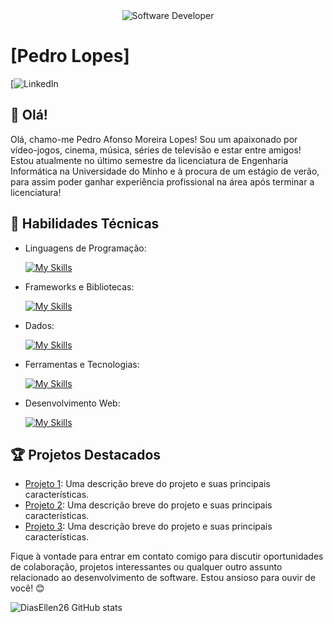 <div align="center">
  <img src="https://media.istockphoto.com/id/1470350413/vector/software-developer-working-with-computers.jpg?s=612x612&w=0&k=20&c=rMDiFqhfe3PUzikjGeCuSl-x4YlXFCcnM_psO4MlOU0=" alt="Software Developer">
</div>

# [Pedro Lopes]

[![LinkedIn](www.linkedin.com/in/pedro-lopesss)

## 👋 Olá!

Olá, chamo-me Pedro Afonso Moreira Lopes! Sou um apaixonado por vídeo-jogos, cinema, música, séries de televisão e estar entre amigos! Estou atualmente no último semestre da licenciatura de Engenharia Informática na Universidade do Minho e à procura de um estágio de verão, para assim poder ganhar experiência profissional na área após terminar a licenciatura!

## 🚀 Habilidades Técnicas

- Linguagens de Programação: 

    [![My Skills](https://skillicons.dev/icons?i=java,javascript,python)](https://skillicons.dev)
- Frameworks e Bibliotecas: 

    [![My Skills](https://skillicons.dev/icons?i=spring,react,django)](https://skillicons.dev)
- Dados: 

    [![My Skills](https://skillicons.dev/icons?i=mysql,mongo)](https://skillicons.dev)
- Ferramentas e Tecnologias: 

    [![My Skills](https://skillicons.dev/icons?i=git,github,visualstudio,eclipse)](https://skillicons.dev)
- Desenvolvimento Web:

    [![My Skills](https://skillicons.dev/icons?i=php,html,css)](https://skillicons.dev)

## 🏆 Projetos Destacados

- [Projeto 1](https://github.com/[seu-usuario]/projeto1): Uma descrição breve do projeto e suas principais características.
- [Projeto 2](https://github.com/[seu-usuario]/projeto2): Uma descrição breve do projeto e suas principais características.
- [Projeto 3](https://github.com/[seu-usuario]/projeto3): Uma descrição breve do projeto e suas principais características.


Fique à vontade para entrar em contato comigo para discutir oportunidades de colaboração, projetos interessantes ou qualquer outro assunto relacionado ao desenvolvimento de software. Estou ansioso para ouvir de você! 😊

![DiasEllen26 GitHub stats](https://github-readme-stats.vercel.app/api?username=DiasEllen26&show_icons=true&theme=merko)
